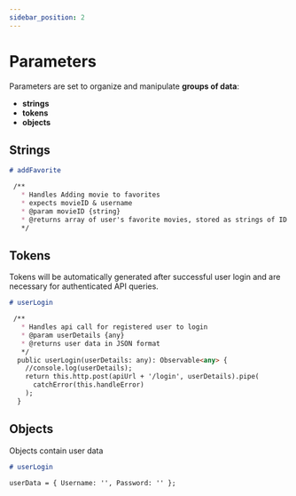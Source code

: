 ```yaml
---
sidebar_position: 2
---
```


# Parameters

Parameters are set to organize and manipulate **groups of data**:

- **strings**
- **tokens**
- **objects**

## Strings

```md title="src/fetch-api-data.service.ts"
# addFavorite

 /**
   * Handles Adding movie to favorites 
   * expects movieID & username
   * @param movieID {string}
   * @returns array of user's favorite movies, stored as strings of ID's
   */
```

## Tokens


Tokens will be automatically generated after successful user login and are necessary for authenticated API queries. 

```md title="src/fetch-api-data.service.ts"
# userLogin

 /**
   * Handles api call for registered user to login
   * @param userDetails {any}
   * @returns user data in JSON format
   */
  public userLogin(userDetails: any): Observable<any> {
    //console.log(userDetails);
    return this.http.post(apiUrl + '/login', userDetails).pipe(
      catchError(this.handleError)
    );
  }
```

## Objects

Objects contain user data

```md title="src/app/user-login-form.component.ts"
# userLogin

userData = { Username: '', Password: '' };
   
```

<!-- ## Configure the Sidebar

Docusaurus automatically **creates a sidebar** from the `docs` folder.

Add metadata to customize the sidebar label and position:

```md title="docs/hello.md" {1-4}
---
sidebar_label: 'Hi!'
sidebar_position: 3
---

# Hello

This is my **first Docusaurus document**!
```

It is also possible to create your sidebar explicitly in `sidebars.js`:

```js title="sidebars.js"
module.exports = {
  tutorialSidebar: [
    {
      type: 'category',
      label: 'Tutorial',
      // highlight-next-line
      items: ['hello'],
    },
  ],
};
``` -->
